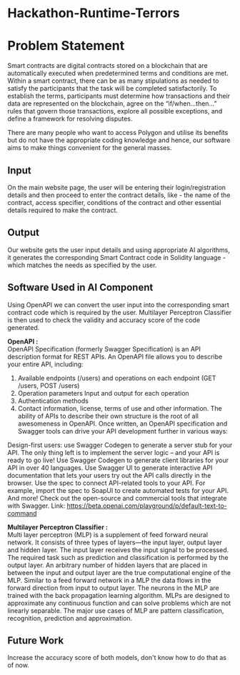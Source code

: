 # Hackathon-Runtime-Terrors
# Problem Statement 
Smart contracts are digital contracts stored on a blockchain that are automatically executed when predetermined terms and conditions are met.
Within a smart contract, there can be as many stipulations as needed to satisfy the participants that the task will be completed satisfactorily. To establish the terms, participants must determine how transactions and their data are represented on the blockchain, agree on the “if/when...then…” rules that govern those transactions, explore all possible exceptions, and define a framework for resolving disputes.

There are many people who want to access Polygon and utilise its benefits but do not have the appropriate coding knowledge and hence, our software aims to make things convenient for the general masses.

## Input

On the main website page, the user will be entering their login/registration details and then proceed to enter the contract details, like - the name of the contract, access specifier, conditions of the contract and other essential details required to make the contract.

## Output

Our website gets the user input details and using appropriate AI algorithms, it generates the corresponding Smart Contract code in Solidity language - which matches the needs as specified by the user.

## Software Used in AI Component

Using OpenAPI we can convert the user input into the corresponding smart contract code which is required by the user. Multilayer Perceptron Classifier is then used to check the validity and accuracy score of the code generated.

**OpenAPI :**
<br>
OpenAPI Specification (formerly Swagger Specification) is an API description format for REST APIs. An OpenAPI file allows you to describe your entire API, including:

1. Available endpoints (/users) and operations on each endpoint (GET /users, POST /users)
2. Operation parameters Input and output for each operation
3. Authentication methods
4. Contact information, license, terms of use and other information.
The ability of APIs to describe their own structure is the root of all awesomeness in OpenAPI. Once written, an OpenAPI specification and Swagger tools can drive your API development further in various ways:

Design-first users: use Swagger Codegen to generate a server stub for your API. The only thing left is to implement the server logic – and your API is ready to go live!
Use Swagger Codegen to generate client libraries for your API in over 40 languages.
Use Swagger UI to generate interactive API documentation that lets your users try out the API calls directly in the browser.
Use the spec to connect API-related tools to your API. For example, import the spec to SoapUI to create automated tests for your API.
And more! Check out the open-source and commercial tools that integrate with Swagger.
Link: https://beta.openai.com/playground/p/default-text-to-command

**Multilayer Perceptron Classifier :**
<br>
Multi layer perceptron (MLP) is a supplement of feed forward neural network. It consists of three types of layers—the input layer, output layer and hidden layer. The input layer receives the input signal to be processed. The required task such as prediction and classification is performed by the output layer. An arbitrary number of hidden layers that are placed in between the input and output layer are the true computational engine of the MLP. Similar to a feed forward network in a MLP the data flows in the forward direction from input to output layer. The neurons in the MLP are trained with the back propagation learning algorithm. MLPs are designed to approximate any continuous function and can solve problems which are not linearly separable. The major use cases of MLP are pattern classification, recognition, prediction and approximation.

## Future Work
Increase the accuracy score of both models, don't know how to do that as of now.
